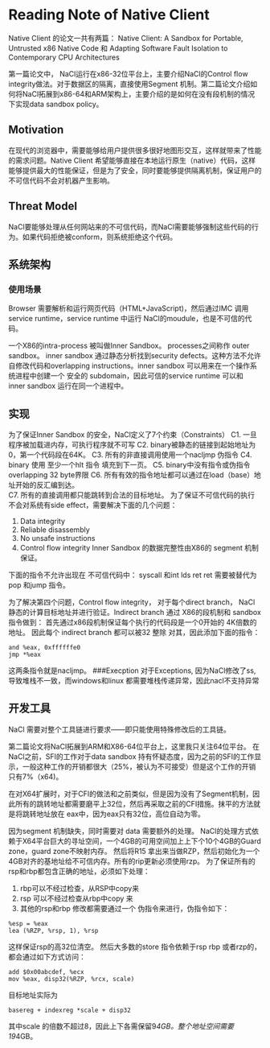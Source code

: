 # Reading Note of Native Client

Native Client 的论文一共有两篇：
Native Client: A Sandbox for Portable, Untrusted x86 Native Code 和
Adapting Software Fault Isolation to Contemporary CPU Architectures

第一篇论文中， NaCl运行在x86-32位平台上，主要介绍NaCl的Control flow integrity做法。对于数据区的隔离，直接使用Segment 机制。第二篇论文介绍如何将NaCl拓展到x86-64和ARM架构上，主要介绍的是如何在没有段机制的情况下实现data sandbox policy。

## Motivation
在现代的浏览器中，需要能够给用户提供很多很好地图形交互，这样就带来了性能的需求问题。Native Client 希望能够直接在本地运行原生（native）代码，这样能够提供最大的性能保证，但是为了安全，同时要能够提供隔离机制，保证用户的不可信代码不会对机器产生影响。   

## Threat Model
NaCl要能够处理从任何网站来的不可信代码，而NaCl需要能够强制这些代码的行为。如果代码拒绝被conform，则系统拒绝这个代码。

## 系统架构
### 使用场景
Browser 需要解析和运行网页代码（HTML+JavaScript)，然后通过IMC 调用service runtime，service runtime 中运行 NaCl的moudule，也是不可信的代码。

一个X86的intra-process 被叫做Inner Sandbox。 processes之间称作 outer sandbox。
inner sandbox 通过静态分析找到security defects。这种方法不允许自修改代码和overlapping instructions。inner sandbox 可以用来在一个操作系统进程中创建一个 安全的 subdomain，因此可信的service runtime 可以和 inner sandbox 运行在同一个进程中。

## 实现
为了保证Inner Sandbox 的安全，NaCl定义了7个约束（Constraints）
C1. 一旦程序被加载进内存，可执行程序就不可写
C2. binary被静态的链接到起始地址为0，第一个代码段在64K。
C3. 所有的非直接调用使用一个nacljmp 伪指令
C4. binary 使用 至少一个hlt 指令 填充到下一页。
C5. binary中没有指令或伪指令 overlapping 32 byte界限
C6. 所有有效的指令地址都可以通过在load（base）地址开始的反汇编到达。   
C7. 所有的直接调用都只能跳转到合法的目标地址。
为了保证不可信代码的执行不会对系统有side effect，需要解决下面的几个问题：
1. Data integrity
2. Reliable disassembly
3. No unsafe instructions
4. Control flow integrity
Inner Sandbox 的数据完整性由X86的 segment 机制保证。

下面的指令不允许出现在 不可信代码中：
syscall 和int
lds
ret
ret 需要被替代为pop 和jump 指令。

为了解决第四个问题，Control flow integrity， 对于每个direct branch， NaCl 静态的计算目标地址并进行验证。Indirect branch 通过 X86的段机制和 sandbox 指令做到：
首先通过x86段机制保证每个执行的代码段是一个0开始的 4K倍数的地址。 因此每个 indirect branch 都可以被32 整除 对其，因此添加下面的指令：
```
and %eax, 0xffffffe0
jmp *%eax
```

这两条指令就是nacljmp。
###Execption
对于Exceptions, 因为NaCl修改了ss, 导致堆栈不一致，而windows和linux 都需要堆栈传递异常，因此nacl不支持异常

## 开发工具

NaCl 需要对整个工具链进行要求——即只能使用特殊修改后的工具链。

第二篇论文将NaCl拓展到ARM和X86-64位平台上，这里我只关注64位平台。
在NaCl之前，SFI的工作对于data sandbox 持有怀疑态度，因为之前的SFI的工作显示，一般这种工作的开销都很大（25%，被认为不可接受）但是这个工作的开销只有7%（x64)。

在对X64扩展时，对于CFI的做法和之前类似，但是因为没有了Segment机制，因此所有的跳转地址都需要磨平上32位，然后再采取之前的CFI措施。抹平的方法就是将跳转地址放在 eax中，因为eax只有32位，高位自动为零。

因为segment 机制缺失，同时需要对 data 需要额外的处理。 NaCl的处理方式依赖于X64平台巨大的寻址空间，一个4GB的可用空间加上上下个10个4GB的Guard zone，guard zone不映射内存。
然后将R15 拿出来当做RZP，然后初始化为一个4GB对齐的基地址给不可信内存。所有的rip更新必须使用rzp。
为了保证所有的rsp和rbp都包含正确的地址，必须如下处理：
1. rbp可以不经过检查，从RSP中copy来
2. rsp 可以不经过检查从rbp中copy 来
3. 其他的rsp和rbp 修改都需要通过一个 伪指令来进行，伪指令如下：
```
%esp = %eax
lea (%RZP, %rsp, 1), %rsp
```

这样保证rsp的高32位清空。
然后大多数的store 指令依赖于rsp rbp 或者rzp的，都会通过如下方式访问：
```
add $0x00abcdef, %ecx
mov %eax, disp32(%RZP, %rcx, scale)
```
目标地址实际为
```
basereg + indexreg *scale + disp32
```
其中scale 的倍数不超过8，因此上下各需保留9*4GB。整个地址空间需要19*4GB。
